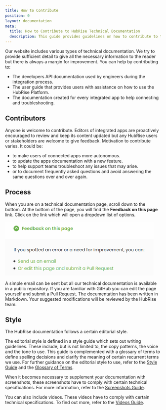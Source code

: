 ```yaml
---
title: How to Contribute
position: 0
layout: documentation
meta:
  title: How to Contribute to HubRise Technical Documentation
  description: This guide provides guidelines on how to contribute to the HubRise technical documentation.
---
```


Our website includes various types of technical documentation. We try to provide sufficient detail to give all the necessary information to the reader but there is always a margin for improvement. You can help by contributing to:

- The developers API documentation used by engineers during the integration process.
- The user guide that provides users with assistance on how to use the HubRise Platform.
- The documentation created for every integrated app to help connecting and troubleshooting.

## Contributors

Anyone is welcome to contribute. Editors of integrated apps are proactively encouraged to review and keep its content updated but any HubRise users or stakeholders are welcome to give feedback. Motivation to contribute varies. It could be:

- to make users of connected apps more autonomous.
- to update the apps documentation with a new feature.
- to help support teams troubleshoot any issues that may arise.
- or to document frequently asked questions and avoid answering the same questions over and over again.

## Process

When you are on a technical documentation page, scroll down to the bottom. At the bottom of the page, you will find the **Feedback on this page** link. Click on the link which will open a dropdown list of options.

![Feedback link at the bottom of the page](../images/007-en-feedback-dropdown-list.png)

A simple email can be sent but all our technical documentation is available in a public repository. If you are familiar with GitHub you can edit the page yourself and submit a Pull Request. The documentation has been written in Markdown. Your suggested modifications will be reviewed by the HubRise team.

## Style

The HubRise documentation follows a certain editorial style.

The editorial style is defined in a style guide which sets out writing guidelines. These include, but is not limited to, the copy patterns, the voice and the tone to use. This guide is complemented with a glossary of terms to define spelling decisions and clarify the meaning of certain recurrent terms we use. For further guidance on the editorial style to use, refer to the [Style Guide](/contributing/style-guide) and the [Glossary of Terms](/contributing/glossary-of-terms).

When it becomes necessary to supplement your documentation with screenshots, these screenshots have to comply with certain technical specifications. For more information, refer to the [Screenshots Guide](/contributing/screenshots-guide).

You can also include videos. These videos have to comply with certain technical specifications. To find out more, refer to the [Videos Guide](/contributing/video-guide).
